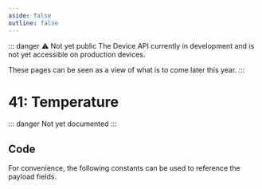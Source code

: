 ```yaml
---
aside: false
outline: false
---
```


<script setup>
import ProtocolBytes from '../../../components/ProtocolBytes.vue';
import SplitColumnView from '../../../components/SplitColumnView.vue'
import GenerateConsts from '../../../components/GenerateConsts.vue'
import { data as protocolData } from '../../../yaml-data.data.ts'
</script>

::: danger ⚠️ Not yet public
The Device API currently in development and is not yet accessible on production devices.

These pages can be seen as a view of what is to come later this year.
:::

# 41: Temperature

::: danger Not yet documented
:::

<SplitColumnView>
<template #left>

### Payload


| Field | Name       | Description                      | Type   | Example | Actual |
| ----- | ---------- | -------------------------------- | ------ | ------- | - |


	:yaml-data="protocolData"
</template>
<template #right>

### Example

<ProtocolBytes
byteString="0"
:boldPositions="[3,12,15,16]"
:allowCollapse="false"
:yaml-data="protocolData"
/>

</template>
</SplitColumnView>

## Code

For convenience, the following constants can be used to reference the payload fields.

<GenerateConsts :messageId="41" :yaml-data="protocolData"/>
